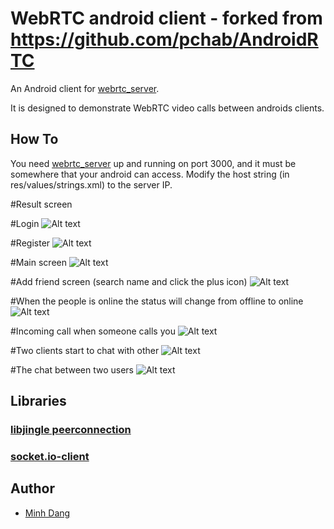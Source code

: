 # WebRTC android client - forked from https://github.com/pchab/AndroidRTC

An Android client for [webrtc_server](https://github.com/DangLienMinh/webrtc_server).

It is designed to demonstrate WebRTC video calls between androids clients.

## How To

You need [webrtc_server](https://github.com/DangLienMinh/webrtc_server) up and running on port 3000, and it must be somewhere that your android can access. Modify the host string (in res/values/strings.xml) to the server IP.

#Result screen

#Login 
![Alt text](https://github.com/DangLienMinh/webrtc_client/blob/master/markdown_img/img1.png "Optional Title")

#Register 
![Alt text](https://github.com/DangLienMinh/webrtc_client/blob/master/markdown_img/img2.png "Optional Title")

#Main screen 
![Alt text](https://github.com/DangLienMinh/webrtc_client/blob/master/markdown_img/img3.png "Optional Title")

#Add friend screen (search name and click the plus icon)
![Alt text](https://github.com/DangLienMinh/webrtc_client/blob/master/markdown_img/img4.png "Optional Title")

#When the people is online the status will change from offline to online
![Alt text](https://github.com/DangLienMinh/webrtc_client/blob/master/markdown_img/img5.png "Optional Title")

#Incoming call when someone calls you
![Alt text](https://github.com/DangLienMinh/webrtc_client/blob/master/markdown_img/img6.png "Optional Title")

#Two clients start to chat with other
![Alt text](https://github.com/DangLienMinh/webrtc_client/blob/master/markdown_img/img7.png "Optional Title")

#The chat between two users
![Alt text](https://github.com/DangLienMinh/webrtc_client/blob/master/markdown_img/img8.png "Optional Title")


## Libraries

### [libjingle peerconnection](https://code.google.com/p/webrtc/)
### [socket.io-client](https://github.com/nkzawa/socket.io-client.java)

## Author

- [Minh Dang](mailto:danglienminh93@gmail.com)
